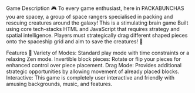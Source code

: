 Game Description 🎮
To every game enthusiast, here in PACKABUNCHAS you are spacey, a group of space rangers specialised in packing and rescuing creatures around the galaxy! This is a stimulating brain game Built using core tech-stacks HTML and JavaScript that requires strategy and spatial intelligence. Players must strategically drag different shaped pieces onto the spaceship grid and aim to save the creatures! 🚀

Features 📃
Variety of Modes: Standard play mode with time constraints or a relaxing Zen mode.
Invertible block pieces: Rotate or flip your pieces for enhanced control over piece placement.
Drag Mode: Provides additional strategic opportunities by allowing movement of already placed blocks.
Interactive: This game is completely user interactive and friendly with amusing backgrounds, music, and features.

